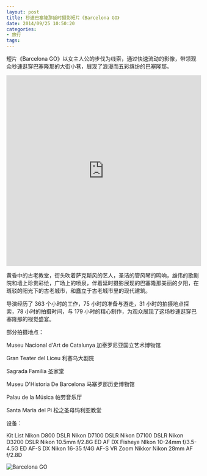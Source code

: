 ```yaml
---
layout: post
title: 秒速巴塞隆那延时摄影短片《Barcelona GO》
date: 2014/09/25 10:50:20
categories:
- 旅行
tags:
---
```


短片《Barcelona GO》以女主人公的步伐为线索，通过快速流动的影像，带领观众秒速逛穿巴塞隆那的大街小巷，展现了浪漫而五彩缤纷的巴塞隆那。

<iframe height=498 width=510 src="http://player.youku.com/embed/XNzg0MTMxODAw" frameborder=0 allowfullscreen></iframe>

黄昏中的古老教堂，街头吹着萨克斯风的艺人，圣洁的管风琴的鸣响，雄伟的歌剧院和墙上珍贵彩绘，广场上的喷泉，伴着延时摄影展现的巴塞隆那美丽的夕阳，在斑驳的阳光下的古老城市，和矗立于古老城市里的现代建筑。

导演经历了 363 个小时的工作，75 小时的准备与游走，31 小时的拍摄地点探索，78 小时的拍摄时间，与 179 小时的精心制作，为观众展现了这场秒速逛穿巴塞隆那的视觉盛宴。

部分拍摄地点：

Museu Nacional d'Art de Catalunya 加泰罗尼亚国立艺术博物馆

Gran Teater del Liceu 利塞乌大剧院

Sagrada Familia 圣家堂

Museu D'Historia De Barcelona 马塞罗那历史博物馆

Palau de la Música 帕劳音乐厅

Santa Maria del Pi 松之圣母玛利亚教堂

设备：

Kit List Nikon D800 DSLR Nikon D7100 DSLR Nikon D7100 DSLR Nikon D3200 DSLR Nikon 10.5mm f/2.8G ED AF DX Fisheye NIkon 10-24mm f/3.5-4.5G ED AF-S DX Nikon 16-35 f/4G AF-S VR Zoom Nikkor Nikon 28mm AF f/2.8D

![Barcelona GO](http://pics.naaln.com/blog/2019-05-14-123124.jpg-basicBlog)
